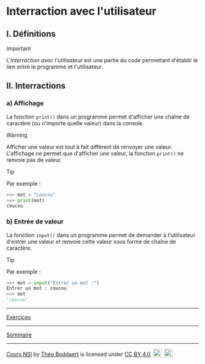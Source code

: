 # Interraction avec l'utilisateur

## I. Définitions 

> [!IMPORTANT]
> L'*interraction avec l'utilisateur* est une partie du code permettant d'établir le lien entre le programme et l'utilisateur.

## II. Interractions

### a) Affichage

La fonction `print()` dans un programme permet d'afficher une chaîne de caractère (ou n'importe quelle valeur) dans la console.

> [!WARNING]
> Afficher une valeur est tout à fait différent de renvoyer une valeur. L'affichage ne permet que d'afficher une valeur, la fonction `print()` ne renvoie pas de valeur.

> [!TIP]
> Par exemple :
> ```python
> >>> mot = "coucou"
> >>> print(mot)
> coucou
> ```

### b) Entrée de valeur

La fonction `input()` dans un programme permet de demander à l'utilisateur d'entrer une valeur et renvoie cette valeur sous forme de chaîne de caractère.

> [!TIP]
> Par exemple :
> ```python
> >>> mot = input("Entrer un mot :")
> Entrer un mot : coucou
> >>> mot
> 'coucou'
> ```

___________

[Exercices](./Exercices/Exercices_interraction_avec_l_utilisateur.md)

___________

[Sommaire](./../../README.md)

___________

<p xmlns:cc="http://creativecommons.org/ns#" xmlns:dct="http://purl.org/dc/terms/"><a property="dct:title" rel="cc:attributionURL" href="https://github.com/boddaert/nsi">Cours NSI</a> by <a rel="cc:attributionURL dct:creator" property="cc:attributionName" href="https://github.com/boddaert">Théo Boddaert</a> is licensed under <a href="https://creativecommons.org/licenses/by/4.0/?ref=chooser-v1" target="_blank" rel="license noopener noreferrer" style="display:inline-block;">CC BY 4.0</a>  <img style="height:22px!important;margin-left:3px;vertical-align:text-bottom;" src="https://mirrors.creativecommons.org/presskit/icons/cc.svg?ref=chooser-v1" alt="">  <img style="height:22px!important;margin-left:3px;vertical-align:text-bottom;" src="https://mirrors.creativecommons.org/presskit/icons/by.svg?ref=chooser-v1" alt=""></p> 